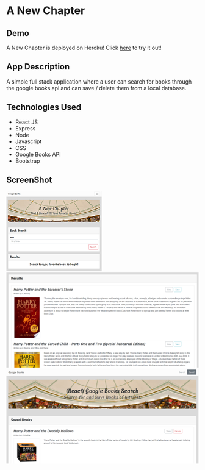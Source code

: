 # A New Chapter
## Demo
A New Chapter is deployed on Heroku! Click <a href="https://a-new-chapter.herokuapp.com/">here</a> to try it out!
## App Description
A simple full stack application where a user can search for books through the google books api and can save / delete them from a local database. 

## Technologies Used
- React JS 
- Express
- Node 
- Javascript 
- CSS 
- Google Books API
- Bootstrap

## ScreenShot
![Screen shot 1](/client/src/images/FrontPage.png)
![Screen shot 2](/client/src/images/Results.png)
![Screen shot 3](/client/src/images/SavedPage.png)
